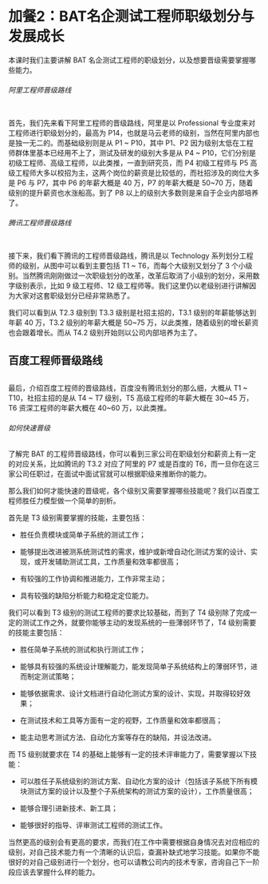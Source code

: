 # 加餐2：BAT名企测试工程师职级划分与发展成长

本课时我们主要讲解 BAT 名企测试工程师的职级划分，以及想要晋级需要掌握哪些能力。

###### 阿里工程师晋级路线


<Image alt="" src="https://s0.lgstatic.com/i/image3/M01/56/54/CgpOIF3vbWuAAeW7AAC1G8GphL8232.png"/> 


首先，我们先来看下阿里工程师的晋级路线，阿里是以 Professional 专业度来对工程师进行职级划分的，最高为 P14，也就是马云老师的级别，当然在阿里内部也是独一无二的。而基础级别则是从 P1 \~ P10，其中 P1、P2 因为级别太低在工程师群体里基本已经用不上了，测试及研发的级别大多是从 P4 \~ P10，它们分别是初级工程师、高级工程师，以此类推，一直到研究员，而 P4 初级工程师与 P5 高级工程师大多以校招为主，这两个岗位的薪资是比较低的，而社招涉及的岗位大多是 P6 与 P7，其中 P6 的年薪大概是 40 万，P7 的年薪大概是 50\~70 万，随着级别的提升薪资也水涨船高。到了 P8 以上的级别大多数则是来自于企业内部培养了。

###### 腾讯工程师晋级路线


<Image alt="" src="https://s0.lgstatic.com/i/image3/M01/56/55/Cgq2xl3vbYqALyZaAADF8fKxYkU162.png"/> 


接下来，我们看下腾讯的工程师晋级路线，腾讯是以 Technology 系列划分工程师的级别，从图中可以看到主要包括 T1 \~ T6，而每个大级别又划分了 3 个小级别。当然腾讯刚刚做过一次职级划分的改革，改革后取消了小级别的划分，采用数字级别表示，比如 9 级工程师、12 级工程师等。我们这里仍以老级别进行讲解因为大家对这套职级划分已经非常熟悉了。

我们可以看到从 T2.3 级别到 T3.3 级别是社招主招的，T3.1 级别的年薪能够达到年薪 40 万，T3.2 级别的年薪大概是 50\~75 万，以此类推，随着级别的增长薪资也会跟着增长。而从 T4.2 级别开始则以公司内部培养为主了。

百度工程师晋级路线
---------


<Image alt="" src="https://s0.lgstatic.com/i/image3/M01/56/55/Cgq2xl3vbaCAZwmRAACwUZrRQ-w193.png"/> 


最后，介绍百度工程师的晋级路线，百度没有腾讯划分的那么细，大概从 T1 \~ T10，社招主招的是从 T4 \~ T7 级别，T5 高级工程师的年薪大概在 30\~45 万，T6 资深工程师的年薪大概在 40\~60 万，以此类推。

###### 如何快速晋级

了解完 BAT 的工程师晋级路线，你可以看到三家公司在职级划分和薪资上有一定的对应关系，比如腾讯的 T3.2 对应了阿里的 P7 或是百度的 T6，而一旦你在这三家公司任职过，在面试中面试官就可以根据职级来推断你的能力。

那么我们如何才能快速的晋级呢，各个级别又需要掌握哪些技能呢？我们以百度工程师胜任力模型做一个简单的剖析。

首先是 T3 级别需要掌握的技能，主要包括：

* 胜任负责模块或简单子系统的测试工作；

* 能够提出改进被测系统测试性的需求，维护或新增自动化测试方案的设计、实现，或开发辅助测试工具，工作质量和效率都很高；

* 有较强的工作协调和推进能力，工作非常主动；

* 具有较强的缺陷分析能力和稳定定位能力。

我们可以看到 T3 级别的测试工程师的要求比较基础，而到了 T4 级别除了完成一定的测试工作之外，就要你能够主动的发现系统的一些薄弱环节了，T4 级别需要的技能主要包括：

* 胜任简单子系统的测试和执行测试工作；

* 能够具有较强的系统设计理解能力，能发现简单子系统结构上的薄弱环节，进而制定测试策略；

* 能够依据需求、设计文档进行自动化测试方案的设计、实现，并取得较好效果；

* 在测试技术和工具等方面有一定的视野，工作质量和效率都很高；

* 能主动思考测试方法、自动化方案等存在的缺陷，并设法改进。

而 T5 级别就要求在 T4 的基础上能够有一定的技术评审能力了，需要掌握以下技能：

* 可以胜任子系统级别的测试方案、自动化方案的设计（包括该子系统下所有模块测试方案的设计以及整个子系统架构的测试方案的设计），工作质量很高；

* 能够合理引进新技术、新工具；

* 能够很好的指导、评审测试工程师的测试工作。

当然更高的级别会有更高的要求，而我们在工作中需要根据自身情况去对应相应的级别，对自己技术能力有一个清晰的认识后，查漏补缺式地学习技能。如果你不能很好的对自己级别进行一个划分，也可以请教公司内的技术专家，咨询自己下一阶段应该去掌握什么样的能力。  

